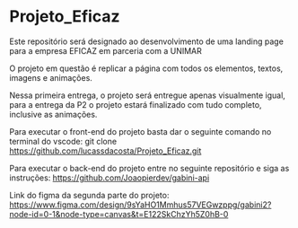# Projeto_Eficaz

Este repositório será designado ao desenvolvimento de uma landing page para a empresa EFICAZ em parceria com a UNIMAR

O projeto em questão é replicar a página com todos os elementos, textos, imagens e animações.

Nessa primeira entrega, o projeto será entregue apenas visualmente igual, para a entrega da P2 o projeto estará finalizado com tudo completo, inclusive as animações.

Para executar o front-end do projeto basta dar o seguinte comando no terminal do vscode: git clone https://github.com/lucassdacosta/Projeto_Eficaz.git

Para executar o back-end do projeto entre no seguinte repositório e siga as instruções: https://github.com/Joaopierdev/gabini-api

Link do figma da segunda parte do projeto: https://www.figma.com/design/9sYaHO1Mmhus57VEGwzppg/gabini2?node-id=0-1&node-type=canvas&t=E122SkChzYh5Z0hB-0
